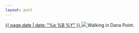 ```yaml
---
layout: post
---
```


<p>
  <a href="/280">
    <time>{{ page.date | date: "%e %B %Y" }}</time>
    <img src="{{ site.assets_url }}/280.jpg">
  </a>
  Walking in Dana Point.
</p>
